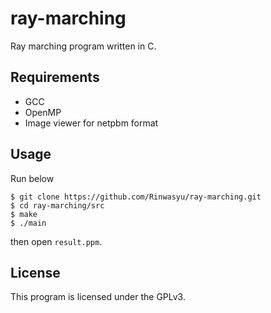 # ray-marching

Ray marching program written in C.

## Requirements

- GCC
- OpenMP
- Image viewer for netpbm format

## Usage

Run below
```console
$ git clone https://github.com/Rinwasyu/ray-marching.git
$ cd ray-marching/src
$ make
$ ./main
```

then open `result.ppm`.

## License
This program is licensed under the GPLv3.
